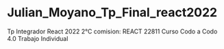 # Julian_Moyano_Tp_Final_react2022

Tp Integrador React 2022 2°C comision: REACT 22811
Curso Codo a Codo 4.0
Trabajo Individual
